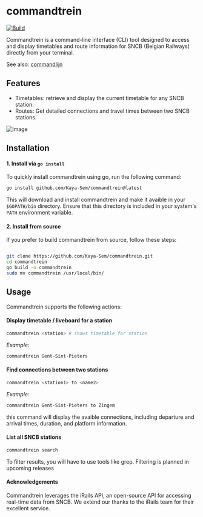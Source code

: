 # commandtrein

[![Build](https://github.com/Kaya-Sem/commandtrein/actions/workflows/build.yml/badge.svg)](https://github.com/Kaya-Sem/commandtrein/actions/workflows/build.yml)

Commandtrein is a command-line interface (CLI) tool designed to access and display timetables and route information for SNCB (Belgian Railways) directly from your terminal.

See also: [commandlijn](https://github.com/Command-Transport/commandlijn)

## Features
- Timetables: retrieve and display the current timetable for any SNCB station.
- Routes: Get detailed connections and travel times between two SNCB stations.

![image](https://github.com/user-attachments/assets/8044a27b-be72-4081-a79a-fff0a0037ecd)


## Installation

#### 1. Install via `go install`

To quickly install commandtrein using go, run the following command:

```bash
go install github.com/Kaya-Sem/commandtrein@latest
```

This will download and install commandtrein and make it avaible in your `$GOPATH/bin` directory. Ensure that this directory is included in your system's `PATH` environment variable.

#### 2. Install from source
If you prefer to build commandtrein from source, follow these steps:

```bash

git clone https://github.com/Kaya-Sem/commandtrein.git
cd commandtrein
go build -o commandtrein
sudo mv commandtrein /usr/local/bin/
```

## Usage

Commandtrein supports the following actions:

#### Display timetable / liveboard for a station

```bash
commandtrein <station> # shows timetable for station
```

*Example:*
```bash
commandtrein Gent-Sint-Pieters
```
#### Find connections between two stations
```bash
commandtrein <station1> to <name2>
```
*Example:*
```bash
commandtrein Gent-Sint-Pieters to Zingem
```

this command will display the avaible connections, including departure and arrival times, duration, and platform information.


#### List all SNCB stations
```bash
commandtrein search
```

To filter results, you will have to use tools like grep. Filtering is planned in upcoming releases


#### Acknowledgements

Commandtrein leverages the iRails API, an open-source API for accessing real-time data from SNCB. We extend our thanks to the iRails team for their excellent service.
